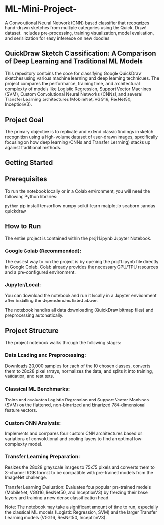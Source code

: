 # ML-Mini-Project-
A Convolutional Neural Network (CNN) based classifier that recognizes hand-drawn sketches from multiple categories using the Quick, Draw! dataset. Includes pre-processing, training visualization, model evaluation, and serialization for easy inference on new doodles





## QuickDraw Sketch Classification: A Comparison of Deep Learning and Traditional ML Models
This repository contains the code for classifying Google QuickDraw sketches using various machine learning and deep learning techniques. The project compares the performance, training time, and architectural complexity of models like Logistic Regression, Support Vector Machines (SVM), Custom Convolutional Neural Networks (CNNs), and several Transfer Learning architectures (MobileNet, VGG16, ResNet50, InceptionV3).

##  Project Goal

The primary objective is to replicate and extend classic findings in sketch recognition using a high-volume dataset of user-drawn images, specifically focusing on how deep learning (CNNs and Transfer Learning) stacks up against traditional methods.

##  Getting Started

##  Prerequisites

To run the notebook locally or in a Colab environment, you will need the following Python libraries:

`python` pip install tensorflow numpy scikit-learn matplotlib seaborn pandas quickdraw 

##  How to Run

The entire project is contained within the proj11.ipynb Jupyter Notebook.

### Google Colab (Recommended): 
The easiest way to run the project is by opening the proj11.ipynb file directly in Google Colab. Colab already provides the necessary GPU/TPU resources and a pre-configured environment.

### Jupyter/Local: 
You can download the notebook and run it locally in a Jupyter environment after installing the dependencies listed above.

The notebook handles all data downloading (QuickDraw bitmap files) and preprocessing automatically.

##   Project Structure
The project notebook walks through the following stages:

### Data Loading and Preprocessing:

Downloads 20,000 samples for each of the 10 chosen classes, converts them to 28x28 pixel arrays, normalizes the data, and splits it into training, validation, and test sets.

### Classical ML Benchmarks: 

Trains and evaluates Logistic Regression and Support Vector Machines (SVM) on the flattened, non-binarized and binarized 784-dimensional feature vectors.

### Custom CNN Analysis: 

Implements and compares four custom CNN architectures based on variations of convolutional and pooling layers to find an optimal low-complexity model.

### Transfer Learning Preparation: 

Resizes the 28x28 grayscale images to 75x75 pixels and converts them to 3-channel RGB format to be compatible with pre-trained models from the ImageNet challenge.

Transfer Learning Evaluation: Evaluates four popular pre-trained models (MobileNet, VGG16, ResNet50, and InceptionV3) by freezing their base layers and training a new dense classification head.

Note: The notebook may take a significant amount of time to run, especially the classical ML models (Logistic Regression, SVM) and the larger Transfer Learning models (VGG16, ResNet50, InceptionV3).
